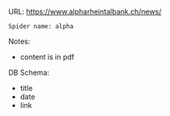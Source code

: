 URL: https://www.alpharheintalbank.ch/news/

    Spider name: alpha

Notes:
- content is in pdf

DB Schema:
- title
- date
- link

